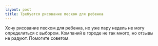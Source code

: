```yaml
---
layout: post 
title: Требуется рисование песком для ребенка 
--- 
```

Хочу рисование песком для ребенка, но уже пару недель не могу определиться с выбором. Компаний в городе не так много, но отзывы не радуют. Помогите советом.
